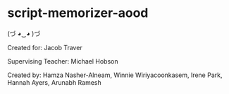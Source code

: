 # script-memorizer-aood
(づ ◕‿◕ )づ

Created for: 
Jacob Traver

Supervising Teacher:
Michael Hobson

Created by: 
Hamza Nasher-Alneam,
Winnie Wiriyacoonkasem,
Irene Park,
Hannah Ayers,
Arunabh Ramesh
